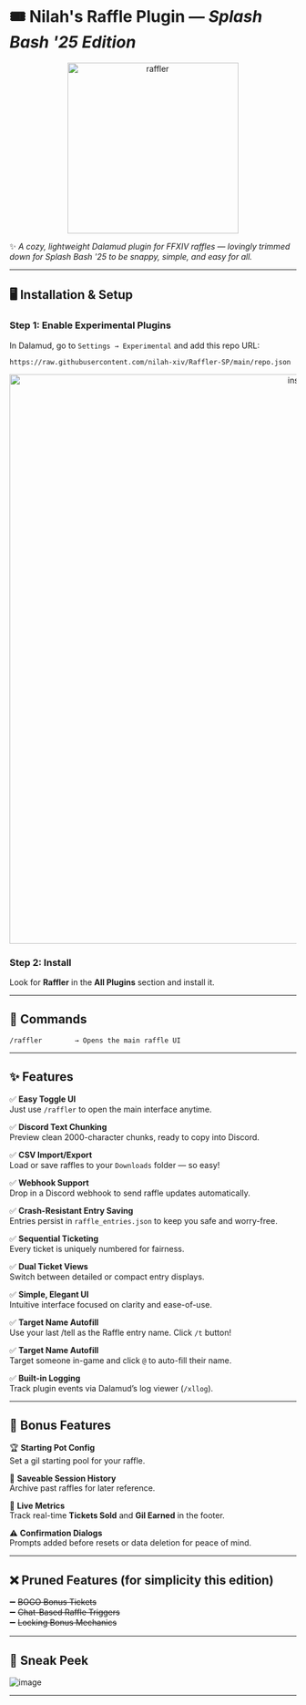 # 🎟️ Nilah's Raffle Plugin — *Splash Bash '25 Edition*  

<p align="center">
  <img src="https://github.com/user-attachments/assets/7b872e1f-e993-49e6-bbeb-5caab1c66335" alt="raffler" width="300"/>
</p>

✨ *A cozy, lightweight Dalamud plugin for FFXIV raffles — lovingly trimmed down for Splash Bash '25 to be snappy, simple, and easy for all.*  

---

## 🖥️ Installation & Setup

### Step 1: Enable Experimental Plugins  
In Dalamud, go to `Settings → Experimental` and add this repo URL:

```plaintext
https://raw.githubusercontent.com/nilah-xiv/Raffler-SP/main/repo.json
```

<p align="center">
  <img src="https://github.com/user-attachments/assets/18f1a0aa-2fa3-4e98-85fa-bedec746cfce" alt="install" width="1000"/>
</p>

### Step 2: Install  
Look for **Raffler** in the **All Plugins** section and install it.

---

## 📜 Commands

```plaintext
/raffler        → Opens the main raffle UI
```

---

## ✨ Features

✅ **Easy Toggle UI**  
Just use `/raffler` to open the main interface anytime.

✅ **Discord Text Chunking**  
Preview clean 2000-character chunks, ready to copy into Discord.

✅ **CSV Import/Export**  
Load or save raffles to your `Downloads` folder — so easy!

✅ **Webhook Support**  
Drop in a Discord webhook to send raffle updates automatically.

✅ **Crash-Resistant Entry Saving**  
Entries persist in `raffle_entries.json` to keep you safe and worry-free.

✅ **Sequential Ticketing**  
Every ticket is uniquely numbered for fairness.

✅ **Dual Ticket Views**  
Switch between detailed or compact entry displays.

✅ **Simple, Elegant UI**  
Intuitive interface focused on clarity and ease-of-use.

✅ **Target Name Autofill**  
Use your last /tell as the Raffle entry name. Click `/t` button!

✅ **Target Name Autofill**  
Target someone in-game and click `@` to auto-fill their name.

✅ **Built-in Logging**  
Track plugin events via Dalamud’s log viewer (`/xllog`).

---

## 🎁 Bonus Features

🏆 **Starting Pot Config**  
Set a gil starting pool for your raffle.

💬 **Saveable Session History**  
Archive past raffles for later reference.

🔢 **Live Metrics**  
Track real-time **Tickets Sold** and **Gil Earned** in the footer.

⚠️ **Confirmation Dialogs**  
Prompts added before resets or data deletion for peace of mind.

---

## ❌ Pruned Features (for simplicity this edition)

➖ ~~BOGO Bonus Tickets~~  
➖ ~~Chat-Based Raffle Triggers~~  
➖ ~~Locking Bonus Mechanics~~

---

## 📸 Sneak Peek


  ![image](https://github.com/user-attachments/assets/0a87ec3e-d44b-40f4-afdb-a2828aca8f2a)

---

